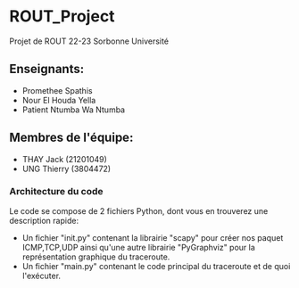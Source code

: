 # ROUT_Project
Projet de ROUT 22-23 Sorbonne Université

## Enseignants:
- Promethee Spathis
- Nour El Houda Yella
- Patient Ntumba Wa Ntumba

## Membres de l'équipe:
- THAY Jack (21201049)
- UNG Thierry (3804472)

### Architecture du code
Le code se compose de 2 fichiers Python, dont vous en trouverez une description rapide:

- Un fichier "init.py" contenant la librairie "scapy" pour créer nos paquet ICMP,TCP,UDP ainsi qu'une autre librairie "PyGraphviz" pour la représentation graphique du traceroute.
- Un fichier "main.py" contenant le code principal du traceroute et de quoi l'exécuter.
